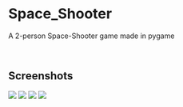 # Space_Shooter

A 2-person Space-Shooter game made in pygame

<br>

## Screenshots

<image src="./demo/1.png">
<image src="./demo/2.png">
<image src="./demo/3.png">
<image src="./demo/4.png">

